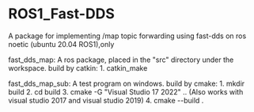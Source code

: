 # ROS1_Fast-DDS
A package for implementing /map topic forwarding using fast-dds on ros noetic (ubuntu 20.04 ROS1),only 

fast_dds_map:
  A ros package, placed in the "src" directory under the workspace.
  build by catkin:
    1. catkin_make
  
fast_dds_map_sub:
  A test program on windows.
  build by cmake:
    1. mkdir build
    2. cd build
    3. cmake -G "Visual Studio 17 2022" ..  (Also works with visual studio 2017 and visual studio 2019)
    4. cmake --build .
